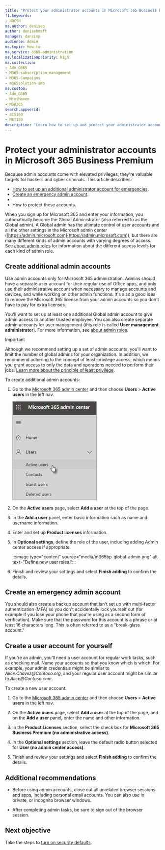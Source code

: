 ```yaml
---
title: "Protect your administrator accounts in Microsoft 365 Business Premium"
f1.keywords:
- NOCSH
ms.author: deniseb
author: denisebmsft
manager: dansimp
audience: Admin
ms.topic: how-to
ms.service: o365-administration
ms.localizationpriority: high
ms.collection: 
- Adm_O365
- M365-subscription-management 
- M365-Campaigns
- m365solution-smb
ms.custom:
- Adm_O365
- MiniMaven
- MSB365
search.appverid:
- BCS160
- MET150
description: "Learn how to set up and protect your administrator accounts in Microsoft 365 Business Premium."
---
```


# Protect your administrator accounts in Microsoft 365 Business Premium

Because admin accounts come with elevated privileges, they're valuable targets for hackers and cyber criminals. This article describes:

- [How to set up an additional administrator account for emergencies](#create-additional-admin-accounts).
- [Create an emergency admin account](#create-an-emergency-admin-account).
- 
- How to protect these accounts.

When you sign up for Microsoft 365 and enter your information, you automatically become the Global Administrator (also referred to as the Global admin). A Global admin has the ultimate control of user accounts and all the other settings in the Microsoft admin center ([https://admin.microsoft.com](https://admin.microsoft.com)), but there are many different kinds of admin accounts with varying degrees of access. See [about admin roles](/office365/admin/add-users/about-admin-roles) for information about the different access levels for each kind of admin role.

## Create additional admin accounts

Use admin accounts only for Microsoft 365 administration. Admins should have a separate user account for their regular use of Office apps, and only use their administrative account when necessary to manage accounts and devices, and while working on other admin functions. It's also a good idea to remove the Microsoft 365 license from your admin accounts so you don't have to pay for extra licenses.

You'll want to set up at least one additional Global admin account to give admin access to another trusted employee. You can also create separate admin accounts for user management (this role is called **User management administrator**). For more information, see [about admin roles](/office365/admin/add-users/about-admin-roles).

> [!IMPORTANT]
> Although we recommend setting up a set of admin accounts, you'll want to limit the number of global admins for your organization. In addition, we recommend adhering to the concept of least-privilege access, which means you grant access to only the data and operations needed to perform their jobs. [Learn more about the principle of least privilege](/azure/active-directory/develop/secure-least-privileged-access). 

To create additional admin accounts:

 1. Go to the <a href="https://go.microsoft.com/fwlink/p/?linkid=837890" target="_blank">Microsoft 365 admin center</a> and then choose **Users** \> **Active users** in the left nav.

    ![Choose Users and then Active users in the left nav.](../media/Activeusers.png)

 2. On the **Active users** page, select **Add a user** at the top of the page. 

 3. In the **Add a user** panel, enter basic information such as name and username information.

 4. Enter and set up **Product licenses** information.

 5. In **Optional settings**, define the role of the user, including adding Admin center access if appropriate.

    :::image type="content" source="media/m365bp-global-admin.png" alt-text="Define new user roles.":::

 6. Finish and review your settings and select **Finish adding** to confirm the details.

## Create an emergency admin account

You should also create a backup account that isn't set up with multi-factor authentication (MFA) so you don't accidentally lock yourself out (for example if you lose your phone that you're using as a second form of verification). Make sure that the password for this account is a phrase or at least 16 characters long. This is often referred to as a "break-glass account."

## Create a user account for yourself

If you're an admin, you'll need a user account for regular work tasks, such as checking mail. Name your accounts so that you know which is which. For example, your admin credentials might be similar to  *Alice.Chavez<span></span>@Contoso.org*, and your regular user account might be similar to *Alice<span></span>@Contoso.com*.

To create a new user account:

1. Go to the <a href="https://go.microsoft.com/fwlink/p/?linkid=837890" target="_blank">Microsoft 365 admin center</a> and then choose **Users** \> **Active users** in the left nav.

2. On the **Active users** page, select **Add a user** at the top of the page, and on the **Add a user** panel, enter the name and other information.

3. In the **Product Licenses** section, select the check box for **Microsoft 365 Business Premium (no administrative access)**.

4. In the **Optional settings** section, leave the default radio button selected for **User (no admin center access)**.

5. Finish and review your settings and select **Finish adding** to confirm the details.

## Additional recommendations

- Before using admin accounts, close out all unrelated browser sessions and apps, including personal email accounts. You can also use in private, or incognito browser windows.

- After completing admin tasks, be sure to sign out of the browser session.

## Next objective

Take the steps to [turn on security defaults](m365bp-conditional-access.md).

